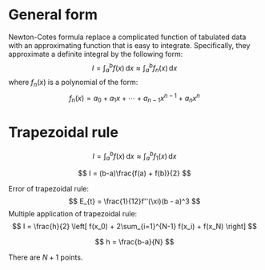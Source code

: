 # General form

Newton-Cotes formula replace a complicated function of tabulated data with an approximating function that is easy to integrate. Specifically, they approximate a definite integral by the following form:
$$
I = \int_{a}^{b} f(x)\,\mathrm{d}x \approx \int_{a}^{b} f_{n}(x)\,\mathrm{d}x
$$
where $f_n(x)$ is a polynomial of the form:
$$
f_{n}(x) = a_{0} + a_{1}x + \cdots + a_{n-1}x^{n-1} + a_{n}x^{n}
$$

# Trapezoidal rule

$$
I = \int_{a}^{b} f(x)\,\mathrm{d}x \approx \int_{a}^{b} f_{1}(x)\,\mathrm{d}x
$$

$$
I = (b-a)\frac{f(a) + f(b)}{2}
$$

Error of trapezoidal rule:
$$
E_{t} = \frac{1}{12}f''(\xi)(b - a)^3
$$
Multiple application of trapezoidal rule:
$$
I = \frac{h}{2} \left[ f(x_0) + 2\sum_{i=1}^{N-1} f(x_i) + f(x_N)
\right]
$$

$$
h = \frac{b-a}{N}
$$

There are $N + 1$ points.